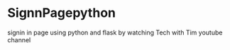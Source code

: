 # SignnPagepython
signin in page using python and flask by watching Tech with Tim youtube channel


